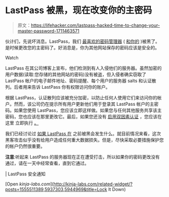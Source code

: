 # LastPass 被黑，现在改变你的主密码

> 原文：<https://lifehacker.com/lastpass-hacked-time-to-change-your-master-password-1711463571>

伙计们，先说坏消息。LastPass，我们 [最喜欢的密码管理器](https://lifehacker.com/the-intermediate-guide-to-mastering-passwords-with-last-5645162) ( [和你的](https://lifehacker.com/most-popular-password-manager-lastpass-1679554433) )被黑了。是时候更改您的主密码了。好消息是，你为其他网站保存的密码应该是安全的。

Watch

LastPass 在其公司博客上宣布，他们检测到有人入侵他们的服务器。虽然加密的用户数据(读取:您存储的其他网站的密码)没有被盗，但入侵者确实窃取了 LastPass 帐户的电子邮件地址、密码提醒、每个用户的服务器 salts 和认证散列。后者用来告诉 LastPass 你有权限访问你的账户。

根据 LastPass，认证散列应该被充分加密，以防止任何人使用它们来访问你的帐户。然而，该公司仍在提示所有用户更新他们用于登录其 LastPass 帐户的主密码。如果您使用 LastPass，您应该立即这样做。如果您与任何其他服务共享该主密码，您也应该在那里更改它。最后，如果您还没有 [启用双因素认证](https://lifehacker.com/heres-everywhere-you-should-enable-two-factor-authentic-5938565) ，您应该在这里 立即执行 [。](https://helpdesk.lastpass.com/multifactor-authentication-options/)

我们已经讨论过 [如果 LastPass 在](http://lifehacker.com/is-lastpass-secure-what-happens-if-it-gets-hacked-1555511389) 之前被黑会发生什么。就目前情况来看，这次黑客攻击似乎没有给用户造成任何重大数据损失。但是，尽快采取必要措施保护您的帐户仍然很重要。

**注意**:听起来 LastPass 的服务器现在正在遭受打击，所以如果你的密码更改没有通过，请在一天中经常查看，直到它通过。

| LastPass 安全通知

[Open *kinja-labs.com*](http://kinja-labs.com/related-widget/?posts=1555511389,5937303,5944969&title=Lock It Down)